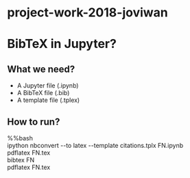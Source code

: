 # project-work-2018-joviwan

# BibTeX in Jupyter?

## What we need?
- A Jupyter file (.ipynb)
- A BibTeX file (.bib)
- A template file (.tplex)

## How to run? 
%%bash<br>
ipython nbconvert --to latex --template citations.tplx FN.ipynb<br>
pdflatex FN.tex<br>
bibtex FN<br>
pdflatex FN.tex<br>
